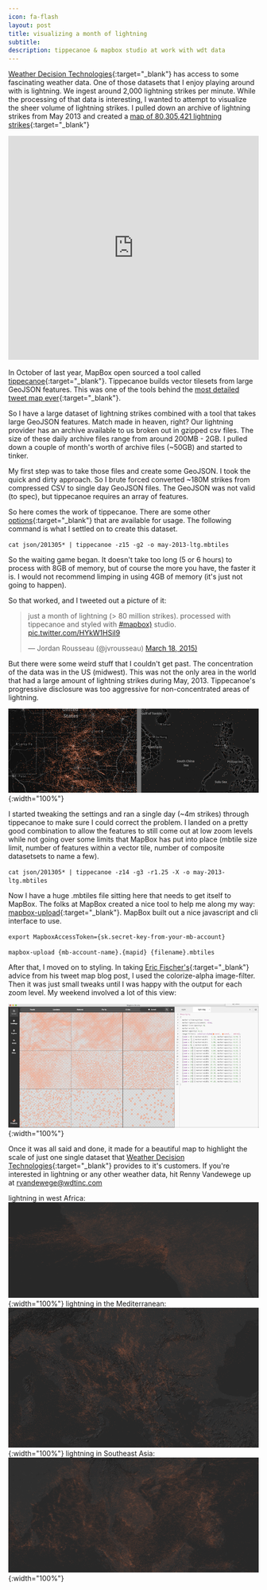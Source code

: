 ```yaml
---
icon: fa-flash
layout: post
title: visualizing a month of lightning
subtitle:
description: tippecanoe & mapbox studio at work with wdt data
---
```


[Weather Decision Technologies](http://wdtinc.com){:target="_blank"} has access to some fascinating weather data. One of those datasets that I enjoy playing around with is lightning. We ingest around 2,000 lightning strikes per minute. While the processing of that data is interesting, I wanted to attempt to visualize the sheer volume of lightning strikes. I pulled down an archive of lightning strikes from May 2013 and created a [map of 80,305,421 lightning strikes](https://a.tiles.mapbox.com/v4/weatherdecisiontechnologies.lgk0k0f6/page.html?access_token=pk.eyJ1Ijoid2VhdGhlcmRlY2lzaW9udGVjaG5vbG9naWVzIiwiYSI6IkhLM1dMUDgifQ.ykvRdysqB6BgpQKZ_x7dhg#4/23.32/-103.32){:target="_blank"}

<iframe width='100%' height='450px' frameBorder='0' src='https://a.tiles.mapbox.com/v4/weatherdecisiontechnologies.lgk0k0f6/attribution,zoompan.html?access_token=pk.eyJ1Ijoid2VhdGhlcmRlY2lzaW9udGVjaG5vbG9naWVzIiwiYSI6IkhLM1dMUDgifQ.ykvRdysqB6BgpQKZ_x7dhg#4/23.32/-103.32'></iframe>

In October of last year, MapBox open sourced a tool called [tippecanoe](https://github.com/mapbox/tippecanoe){:target="_blank"}. Tippecanoe builds vector tilesets from large GeoJSON features. This was one of the tools behind the [most detailed tweet map ever](https://www.mapbox.com/blog/twitter-map-every-tweet/){:target="_blank"}.

So I have a large dataset of lightning strikes combined with a tool that takes large GeoJSON features. Match made in heaven, right? Our lightning provider has an archive available to us broken out in gzipped csv files. The size of these daily archive files range from around 200MB - 2GB. I pulled down a couple of month's worth of archive files (~50GB) and started to tinker.

My first step was to take those files and create some GeoJSON. I took the quick and dirty approach. So I brute forced converted ~180M strikes from compressed CSV to single day GeoJSON files. The GeoJSON was not valid (to spec), but tippecanoe requires an array of features.

So here comes the work of tippecanoe. There are some other [options](https://github.com/mapbox/tippecanoe#options){:target="_blank"} that are available for usage. The following command is what I settled on to create this dataset.

`cat json/201305* | tippecanoe -z15 -g2 -o may-2013-ltg.mbtiles`

So the waiting game began. It doesn't take too long (5 or 6 hours) to process with 8GB of memory, but of course the more you have, the faster it is. I would not recommend limping in using 4GB of memory (it's just not going to happen).

So that worked, and I tweeted out a picture of it:
<blockquote class="twitter-tweet" lang="en"><p>just a month of lightning (&gt; 80 million strikes). processed with tippecanoe and styled with <a href="https://twitter.com/hashtag/mapbox?src=hash">#mapbox)</a> studio. <a href="http://t.co/HYkW1HSiI9">pic.twitter.com/HYkW1HSiI9</a></p>&mdash; Jordan Rousseau (@jvrousseau) <a href="https://twitter.com/jvrousseau/status/578223533618163712">March 18, 2015)</a></blockquote>
<script async src="//platform.twitter.com/widgets.js" charset="utf-8"></script>

But there were some weird stuff that I couldn't get past. The concentration of the data was in the US (midwest). This was not the only area in the world that had a large amount of lightning strikes during May, 2013. Tippecanoe's progressive disclosure was too aggressive for non-concentrated areas of lightning.


![ltg-diff](/assets/img/ltg-diff.png){:width="100%"}

I started tweaking the settings and ran a single day (~4m strikes) through tippecanoe to make sure I could correct the problem. I landed on a pretty good combination to allow the features to still come out at low zoom levels while not going over some limits that MapBox has put into place (mbtile size limit, number of features within a vector tile, number of composite datasetsets to name a few).

`cat json/201305* | tippecanoe -z14 -g3 -r1.25 -X -o may-2013-ltg.mbtiles`

Now I have a huge .mbtiles file sitting here that needs to get itself to MapBox. The folks at MapBox created a nice tool to help me along my way: [mapbox-upload](https://github.com/mapbox/mapbox-upload){:target="_blank"}. MapBox built out a nice javascript and cli interface to use.

`export MapboxAccessToken={sk.secret-key-from-your-mb-account}`

`mapbox-upload {mb-account-name}.{mapid} {filename}.mbtiles`

After that, I moved on to styling. In taking [Eric Fischer's](https://www.mapbox.com/about/team/#eric-fischer){:target="_blank"} advice from his tweet map blog post, I used the colorize-alpha image-filter. Then it was just small tweaks until I was happy with the output for each zoom level. My weekend involved a lot of this view:

![ltg-studio-style](/assets/img/ltg-studio-style.png){:width="100%"}

Once it was all said and done, it made for a beautiful map to highlight the scale of just one single dataset that [Weather Decision Technologies](http://wdtinc.com){:target="_blank"}  provides to it's customers. If you're interested in lightning or any other weather data, hit Renny Vandewege up at [rvandewege@wdtinc.com](mailto:rvandewege@wdtinc.com)

lightning in west Africa:
![null-island-ltg](/assets/img/null-island-ltg.png){:width="100%"}
lightning in the Mediterranean:
![med-ltg](/assets/img/med-ltg.png){:width="100%"}
lightning in Southeast Asia:
![se-asia-ltg](/assets/img/se-asia-ltg.png){:width="100%"}

